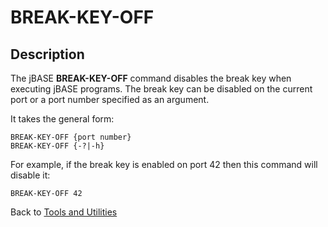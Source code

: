 # BREAK-KEY-OFF

<PageHeader />

## Description

The jBASE **BREAK-KEY-OFF** command disables the break key when executing jBASE programs. The break key can be disabled on the current port or a port number specified as an argument.

It takes the general form:

```
BREAK-KEY-OFF {port number}
BREAK-KEY-OFF {-?|-h}
```

For example, if the break key is enabled on port 42 then this command will disable it:

```
BREAK-KEY-OFF 42
```

Back to [Tools and Utilities](./../README.md)
  
<PageFooter />
